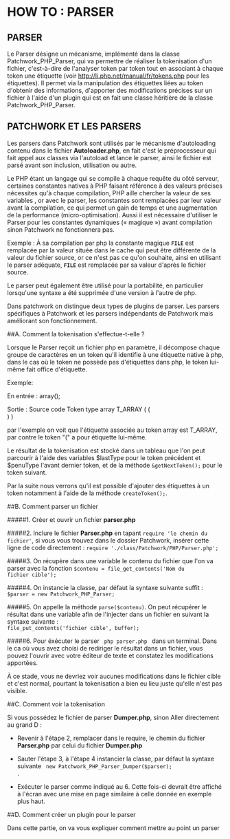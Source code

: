 HOW TO : PARSER
===============


PARSER
------

Le Parser désigne un mécanisme, implémenté dans la classe Patchwork_PHP_Parser, qui va permettre de réaliser la tokenisation 
d'un fichier, c'est-à-dire de l'analyser token par token tout en associant à
chaque token une étiquette (voir http://li.php.net/manual/fr/tokens.php
				pour les étiquettes).
Il permet via la manipulation des étiquettes liées au token d'obtenir des
informations, d'apporter des modifications précises sur un fichier à l'aide
d'un plugin qui est en fait une classe héritière de la classe
Patchwork_PHP_Parser.

PATCHWORK ET LES PARSERS
------------------------

Les parsers dans Patchwork sont utilisés par le mécanisme d'autoloading contenu dans le fichier **Autoloader.php**, en fait c'est le préprocesseur qui fait
appel aux classes via l'autoload et lance le parser, ainsi le fichier est parsé avant son inclusion, utilisation ou autre. 

Le PHP étant un langage qui se compile à chaque requête du côté serveur,
   certaines constantes natives à PHP faisant référence à des valeurs précises
   nécessites qu'à chaque compilation, PHP aille
   chercher la valeur de ses variables , or  avec le parser, les constantes sont
   remplacées par leur valeur avant la compilation, ce qui permet un gain de temps et
   une augmentation de la performance (micro-optimisation). Aussi il est nécessaire d'utiliser le Parser pour les constantes dynamiques (« magique ») avant
   compilation sinon Patchwork ne fonctionnera pas. 

   Exemple : À sa compilation par php la constante magique <code>__FILE__</code>
   est remplacée par la valeur située dans le cache qui peut être différente de la
   valeur du fichier source, or ce n'est pas ce qu'on souhaite, ainsi en utilisant le parser adéquate, <code>__FILE__</code> est remplacée par sa valeur d'après le fichier source. 

   Le parser peut également être utilisé pour la portabilité, en particulier
   lorsqu'une syntaxe a été supprimée d'une version à l'autre de php. 

   Dans patchwork on distingue deux types de plugins de parser. Les parsers
   spécifiques à Patchwork et les parsers indépendants de Patchwork mais améliorant son fonctionnement.

##A. Comment la tokenisation s'effectue-t-elle ?

   Lorsque le Parser reçoit un fichier php en paramètre, il décompose chaque groupe
   de caractères en un token qu'il identifie à une étiquette native à php, dans le
   cas où le token ne possède pas d'étiquettes dans php, le token lui-même fait
   office d'étiquette.

Exemple:	

   En entrée : array();

   Sortie    : 		Source code   Token type
   array			T_ARRAY
   (			    (	
					)			    )
   
   par l'exemple on voit que l'étiquette associée au token array est T_ARRAY, par
   contre le token "(" a pour étiquette lui-même.

   Le résultat de la tokenisation est stocké dans un tableau que l'on peut
   parcourir à l'aide des variables $lastType pour le token précédent et $penuType
   l'avant dernier token, et de la méthode <code>&getNextToken();</code> pour le
   token suivant.

   Par la suite nous verrons qu'il est possible d'ajouter des étiquettes à un token
   notamment à l'aide de la méthode <code>createToken();</code>.

##B. Comment parser un fichier

#####1. 
Créer et ouvrir un fichier **parser.php**

#####2. 
Inclure le fichier **Parser.php** en tapant <code>require 'le chemin du 
   fichier'</code>, si vous vous trouvez dans le dossier Patchwork, insérer cette ligne 
   de code directement : <code>require
   './class/Patchwork/PHP/Parser.php';</code>

#####3. 
On récupère dans une variable le contenu du fichier que l'on va parser
   avec la fonction <code>$contenu = file_get_contents('Nom du fichier
				   cible');</code>

#####4. 
On instancie la classe, par défaut la syntaxe suivante suffit :
   <code> $parser = new Patchwork_PHP_Parser; </code>

#####5. 
On appelle la méthode <code>parse($contenu)</code>. On peut
   récupérer le résultat dans une variable afin de l'injecter dans un fichier 
   en suivant la syntaxe suivante : <code> file_put_contents('fichier cible',
				   buffer); </code>

#####6. 
Pour éxécuter le parser <code> php parser.php </code> dans un
   terminal. Dans le ca où
   vous avez choisi de rediriger le résultat dans un fichier, vous pouvez
   l'ouvrir avec votre éditeur de texte et constatez les modifications
   apportées.

   À ce stade, vous ne devriez voir aucunes modifications dans le fichier cible et c'est normal,
   pourtant la tokenisation a bien eu lieu juste qu'elle n'est pas visible. 

##C. Comment voir la tokenisation

   Si vous possédez le fichier de parser **Dumper.php**, sinon Aller directement au
   grand D : 

   - Revenir à l'étape 2, remplacer dans le require, le chemin du fichier
   **Parser.php** par celui du fichier **Dumper.php**

   - Sauter l'étape 3, à l'étape 4 instancier la classe, par défaut la
   syntaxe suivante <code> new Patchwork_PHP_Parser_Dumper($parser); </code>.

   - Exécuter le parser comme indiqué au 6. Cette fois-ci devrait être affiché
   à l'écran avec une mise en page similaire à celle donnée en exemple plus
   haut.

##D. Comment créer un plugin pour le parser

Dans cette partie, on va vous expliquer comment mettre au point un parser 


